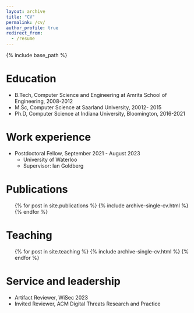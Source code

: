 ```yaml
---
layout: archive
title: "CV"
permalink: /cv/
author_profile: true
redirect_from:
  - /resume
---
```


{% include base_path %}

Education
======
* B.Tech, Computer Science and Engineering at Amrita School of Engineering, 2008-2012
* M.Sc, Computer Science at Saarland University, 20012- 2015
* Ph.D, Computer Science at Indiana University, Bloomington, 2016-2021

Work experience
======
* Postdoctoral Fellow, September 2021 - August 2023
   * University of Waterloo
   * Supervisor: Ian Goldberg
  

Publications
======
  <ul>{% for post in site.publications %}
    {% include archive-single-cv.html %}
  {% endfor %}</ul>
  
  
Teaching
======
  <ul>{% for post in site.teaching %}
    {% include archive-single-cv.html %}
  {% endfor %}</ul>
  
Service and leadership
======
* Artifact Reviewer, WiSec 2023
* Invited Reviewer,  ACM Digital Threats Research and Practice
